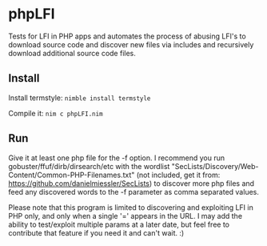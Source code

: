 # phpLFI
Tests for LFI in PHP apps and automates the process of abusing LFI's to download source code and discover new files via includes and recursively download additional source code files.

## Install

Install termstyle: `nimble install termstyle`

Compile it: `nim c phpLFI.nim`

## Run
Give it at least one php file for the -f option. I recommend you run gobuster/ffuf/dirb/dirsearch/etc with the wordlist "SecLists/Discovery/Web-Content/Common-PHP-Filenames.txt" (not included, get it from: https://github.com/danielmiessler/SecLists) to discover more php files and feed any discovered words to the -f parameter as comma separated values.

Please note that this program is limited to discovering and exploiting LFI in PHP only, and only when a single '=' appears in the URL. I may add the ability to test/exploit multiple params at a later date, but feel free to contribute that feature if you need it and can't wait. :)


